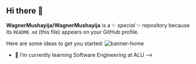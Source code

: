 ## Hi there 👋

**WagnerMushayija/WagnerMushayija** is a ✨ _special_ ✨ repository because its `README.md` (this file) appears on your GitHub profile.

Here are some ideas to get you started:
![banner-home](https://github.com/user-attachments/assets/6a64103e-211d-408c-9e0d-fbd35e3b4a94)

- 🌱 I’m currently learning Software Engineering at ALU
-->

